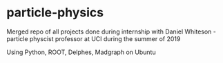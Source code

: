 # particle-physics

Merged repo of all projects done during internship with Daniel Whiteson - particle physcist professor 
at UCI during the summer of 2019

Using Python, ROOT, Delphes, Madgraph on Ubuntu
